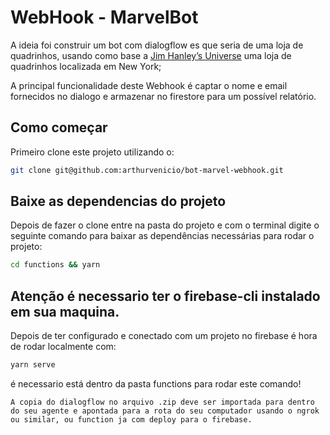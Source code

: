 # WebHook - MarvelBot

A ideia foi construir um bot com dialogflow es que seria de uma loja de quadrinhos, usando como base a [Jim Hanley’s Universe](http://jhucomicbooks.com/) uma loja de quadrinhos localizada em New York;

A principal funcionalidade deste Webhook é captar o nome e email fornecidos no dialogo e armazenar no firestore para um possível relatório.

## Como começar

Primeiro clone este projeto utilizando o:

```bash
git clone git@github.com:arthurvenicio/bot-marvel-webhook.git
```

## Baixe as dependencias do projeto

Depois de fazer o clone entre na pasta do projeto e com o terminal digite o seguinte comando para baixar as dependências necessárias para rodar o projeto:

```bash
cd functions && yarn
```

## Atenção é necessario ter o firebase-cli instalado em sua maquina.

Depois de ter configurado e conectado com um projeto no firebase é hora de rodar localmente com:

```bash
yarn serve
```

é necessario está dentro da pasta functions para rodar este comando!

```
A copia do dialogflow no arquivo .zip deve ser importada para dentro do seu agente e apontada para a rota do seu computador usando o ngrok ou similar, ou function ja com deploy para o firebase.
```

